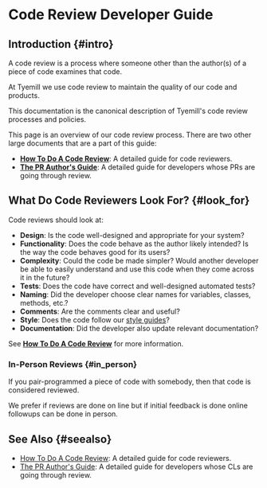 # Code Review Developer Guide

## Introduction {#intro}

A code review is a process where someone other than the author(s) of a piece of
code examines that code.

At Tyemill we use code review to maintain the quality of our code and products.

This documentation is the canonical description of Tyemill's code review
processes and policies.



This page is an overview of our code review process. There are two other large
documents that are a part of this guide:

-   **[How To Do A Code Review](reviewer/)**: A detailed guide for code
    reviewers.
-   **[The PR Author's Guide](developer/)**: A detailed guide for developers
    whose PRs are going through review.

## What Do Code Reviewers Look For? {#look_for}

Code reviews should look at:

-   **Design**: Is the code well-designed and appropriate for your system?
-   **Functionality**: Does the code behave as the author likely intended? Is
    the way the code behaves good for its users?
-   **Complexity**: Could the code be made simpler? Would another developer be
    able to easily understand and use this code when they come across it in the
    future?
-   **Tests**: Does the code have correct and well-designed automated tests?
-   **Naming**: Did the developer choose clear names for variables, classes,
    methods, etc.?
-   **Comments**: Are the comments clear and useful?
-   **Style**: Does the code follow our
    [style guides](http://google.github.io/styleguide/)?
-   **Documentation**: Did the developer also update relevant documentation?

See **[How To Do A Code Review](reviewer/)** for more information.

### In-Person Reviews {#in_person}

If you pair-programmed a piece of code with somebody, then that code is considered reviewed.

We prefer if reviews are done on line but if initial feedback is done online followups can
be done in person.

## See Also {#seealso}

-   [How To Do A Code Review](reviewer/): A detailed guide for code reviewers.
-   [The PR Author's Guide](developer/): A detailed guide for developers whose
    CLs are going through review.
